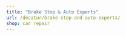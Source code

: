 ```yaml
---
title: "Brake Stop & Auto Experts"
url: /decatur/brake-stop-and-auto-experts/
shop: car repair
---
```

